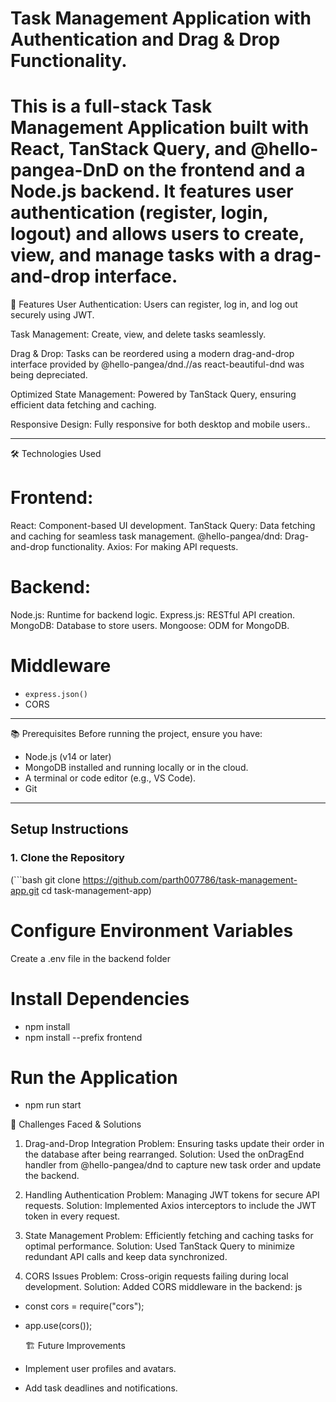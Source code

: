 # Task Management Application with Authentication and Drag & Drop Functionality.

# This is a full-stack Task Management Application built with React, TanStack Query, and @hello-pangea-DnD on the frontend and a Node.js backend. It features user authentication (register, login, logout) and allows users to create, view, and manage tasks with a drag-and-drop interface.


🚀 Features
User Authentication:
Users can register, log in, and log out securely using JWT.

Task Management:
Create, view, and delete tasks seamlessly.

Drag & Drop:
Tasks can be reordered using a modern drag-and-drop interface provided by @hello-pangea/dnd.//as react-beautiful-dnd was being depreciated.

Optimized State Management:
Powered by TanStack Query, ensuring efficient data fetching and caching.

Responsive Design:
Fully responsive for both desktop and mobile users..

---

🛠️ Technologies Used

# Frontend:
React: Component-based UI development.
TanStack Query: Data fetching and caching for seamless task management.
@hello-pangea/dnd: Drag-and-drop functionality.
Axios: For making API requests.

# Backend:
Node.js: Runtime for backend logic.
Express.js: RESTful API creation.
MongoDB: Database to store users.
Mongoose: ODM for MongoDB.

# Middleware
- `express.json()`
- CORS

---

📚 Prerequisites
Before running the project, ensure you have:

- Node.js (v14 or later)
- MongoDB installed and running locally or in the cloud.
- A terminal or code editor (e.g., VS Code).
- Git

---

## Setup Instructions

### 1. Clone the Repository

(```bash
git clone https://github.com/parth007786/task-management-app.git
cd task-management-app)

# Configure Environment Variables
Create a .env file in the backend folder
# Install Dependencies
- npm install
- npm install --prefix frontend
# Run the Application
- npm run start

🌟 Challenges Faced & Solutions

1. Drag-and-Drop Integration
Problem: Ensuring tasks update their order in the database after being rearranged.
Solution: Used the onDragEnd handler from @hello-pangea/dnd to capture new task order and update the backend.

2. Handling Authentication
Problem: Managing JWT tokens for secure API requests.
Solution: Implemented Axios interceptors to include the JWT token in every request.

3. State Management
Problem: Efficiently fetching and caching tasks for optimal performance.
Solution: Used TanStack Query to minimize redundant API calls and keep data synchronized.

4. CORS Issues
Problem: Cross-origin requests failing during local development.
Solution: Added CORS middleware in the backend:
js

- const cors = require("cors");
- app.use(cors());

  🏗️ Future Improvements
- Implement user profiles and avatars.
- Add task deadlines and notifications.
